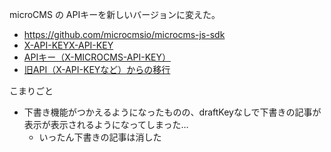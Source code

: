 microCMS の APIキーを新しいバージョンに変えた。

- https://github.com/microcmsio/microcms-js-sdk
- [X\-API\-KEY](https://document.microcms.io/content-api/from-oldapikey-to-x-microcms-apikey)[X\-API\-KEY](https://document.microcms.io/content-api/from-oldapikey-to-x-microcms-apikey)
- [APIキー（X\-MICROCMS\-API\-KEY）](https://document.microcms.io/content-api/x-microcms-api-key)
- [旧API（X\-API\-KEYなど）からの移行](https://document.microcms.io/content-api/from-oldapikey-to-x-microcms-apikey)

こまりごと

- 下書き機能がつかえるようになったものの、draftKeyなしで下書きの記事が表示が表示されるようになってしまった…
  - いったん下書きの記事は消した
